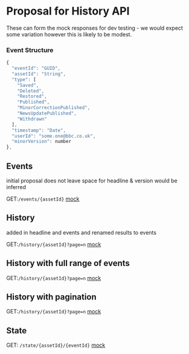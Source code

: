 # Proposal for History API

These can form the mock responses for dev testing - we would expect some variation however this is likely to be modest.

### Event Structure

```javascript
{
  "eventId": "GUID",
  "assetId": "String",
  "type": [
    "Saved",
    "Deleted",
    "Restored",
    "Published",
    "MinorCorrectionPublished",
    "NewsUpdatePublished",
    "Withdrawn"
  ],
  "timestamp": "Date",
  "userId": "some.one@bbc.co.uk",
  "minorVersion": number
},
```

## Events

initial proposal does not leave space for headline & version would be inferred

GET:`/events/{assetId}`
[mock](https://github.com/phillipbarron/history-api/blob/master/mocks/events.json)

## History

added in headline and events and renamed results to events

GET:`/history/{assetId}?page=n`
[mock](https://github.com/phillipbarron/history-api/blob/master/mocks/history.json)

## History with full range of events

GET:`/history/{assetId}?page=n`
[mock](https://github.com/phillipbarron/history-api/blob/master/mocks/history-with-all-events.json)

## History with pagination

GET:`/history/{assetId}?page=n`
[mock](https://github.com/phillipbarron/history-api/blob/master/mocks/history-with-pagination.json)

## State

GET: `/state/{assetId}/{eventId}`
[mock](https://github.com/phillipbarron/history-api/blob/master/mocks/state.json)
